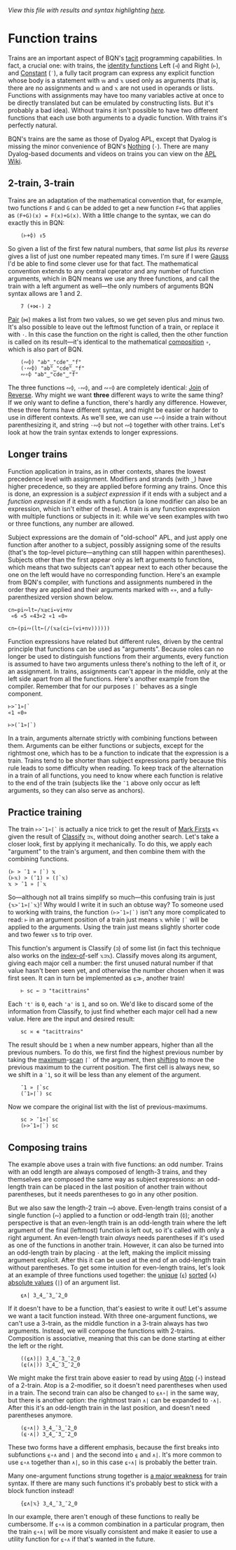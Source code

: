 *View this file with results and syntax highlighting [here](https://brian-ed.github.io/rayed-bqn/doc/train.html).*

# Function trains

Trains are an important aspect of BQN's [tacit](tacit.md) programming capabilities. In fact, a crucial one: with trains, the [identity functions](identity.md) Left (`⊣`) and Right (`⊢`), and [Constant](constant.md) (`˙`), a fully tacit program can express any explicit function whose body is a statement with `𝕨` and `𝕩` used only as arguments (that is, there are no assignments and `𝕨` and `𝕩` are not used in operands or lists. Functions with assignments may have too many variables active at once to be directly translated but can be emulated by constructing lists. But it's probably a bad idea). Without trains it isn't possible to have two different functions that each use both arguments to a dyadic function. With trains it's perfectly natural.

BQN's trains are the same as those of Dyalog APL, except that Dyalog is missing the minor convenience of BQN's [Nothing](expression.md#nothing) (`·`). There are many Dyalog-based documents and videos on trains you can view on the [APL Wiki](https://aplwiki.com/wiki/Train).

## 2-train, 3-train

Trains are an adaptation of the mathematical convention that, for example, two functions `F` and `G` can be added to get a new function `F+G` that applies as `(F+G)(x) = F(x)+G(x)`. With a little change to the syntax, we can do exactly this in BQN:

        (⊢+⌽) ↕5

So given a list of the first few natural numbers, that *same* list *plus* its *reverse* gives a list of just one number repeated many times. I'm sure if I were [Gauss](https://en.wikipedia.org/wiki/Carl_Friedrich_Gauss#Anecdotes) I'd be able to find some clever use for that fact. The mathematical convention extends to any central operator and any number of function arguments, which in BQN means we use any three functions, and call the train with a left argument as well—the only numbers of arguments BQN syntax allows are 1 and 2.

        7 (+⋈-) 2

[Pair](pair.md) (`⋈`) makes a list from two values, so we get seven plus and minus two. It's also possible to leave out the leftmost function of a train, or replace it with `·`. In this case the function on the right is called, then the other function is called on its result—it's identical to the mathematical [composition](compose.md) `∘`, which is also part of BQN.

        (∾⌽) "ab"‿"cde"‿"f"
        (·∾⌽) "ab"‿"cde"‿"f"
        ∾∘⌽ "ab"‿"cde"‿"f"

The three functions `∾⌽`, `·∾⌽`, and `∾∘⌽` are completely identical: [Join](join.md#join) of [Reverse](reverse.md). Why might we want **three** different ways to write the same thing? If we only want to define a function, there's hardly any difference. However, these three forms have different syntax, and might be easier or harder to use in different contexts. As we'll see, we can use `∾∘⌽` inside a train without parenthesizing it, and string `·∾⌽` but not `∾⌽` together with other trains. Let's look at how the train syntax extends to longer expressions.

## Longer trains

Function application in trains, as in other contexts, shares the lowest precedence level with assignment. Modifiers and strands (with `‿`) have higher precedence, so they are applied before forming any trains. Once this is done, an expression is a *subject expression* if it ends with a subject and a *function expression* if it ends with a function (a lone modifier can also be an expression, which isn't either of these). A train is any function expression with multiple functions or subjects in it: while we've seen examples with two or three functions, any number are allowed.

Subject expressions are the domain of "old-school" APL, and just apply one function after another to a subject, possibly assigning some of the results (that's the top-level picture—anything can still happen within parentheses). Subjects other than the first appear only as left arguments to functions, which means that two subjects can't appear next to each other because the one on the left would have no corresponding function. Here's an example from BQN's compiler, with functions and assignments numbered in the order they are applied and their arguments marked with `«»`, and a fully-parenthesized version shown below.

    cn←pi∾lt←/𝕩≥ci←vi+nv
     «6 «5 «43«2 «1 «0»

    cn←(pi∾(lt←(/(𝕩≥(ci←(vi+nv))))))

Function expressions have related but different rules, driven by the central principle that functions can be used as "arguments". Because roles can no longer be used to distinguish functions from their arguments, every function is assumed to have two arguments unless there's nothing to the left of it, or an assignment. In trains, assignments can't appear in the middle, only at the left side apart from all the functions. Here's another example from the compiler. Remember that for our purposes `` ⌈` `` behaves as a single component.

    ⊢>¯1»⌈`
    «1 «0»

    ⊢>(¯1»⌈`)

In a train, arguments alternate strictly with combining functions between them. Arguments can be either functions or subjects, except for the rightmost one, which has to be a function to indicate that the expression is a train. Trains tend to be shorter than subject expressions partly because this rule leads to some difficulty when reading. To keep track of the alternation in a train of all functions, you need to know where each function is relative to the end of the train (subjects like the `¯1` above only occur as left arguments, so they can also serve as anchors).

## Practice training

The train `` ⊢>¯1»⌈` `` is actually a nice trick to get the result of [Mark Firsts](selfcmp.md#mark-firsts) `∊𝕩` given the result of [Classify](selfcmp.md#classify) `⊐𝕩`, without doing another search. Let's take a closer look, first by applying it mechanically. To do this, we apply each "argument" to the train's argument, and then combine them with the combining functions.

    (⊢ > ¯1 » ⌈`) 𝕩
    (⊢𝕩) > (¯1) » (⌈`𝕩)
    𝕩 > ¯1 » ⌈`𝕩

So—although not all trains simplify so much—this confusing train is just `` {𝕩>¯1»⌈`𝕩} ``! Why would I write it in such an obtuse way? To someone used to working with trains, the function `` (⊢>¯1»⌈`) `` isn't any more complicated to read: `⊢` in an argument position of a train just means `𝕩` while `` ⌈` `` will be applied to the arguments. Using the train just means slightly shorter code and two fewer `𝕩`s to trip over.

This function's argument is Classify (`⊐`) of some list (in fact this technique also works on the [index-of](search.md#index-of)-self `𝕩⊐𝕩`). Classify moves along its argument, giving each major cell a number: the first unused natural number if that value hasn't been seen yet, and otherwise the number chosen when it was first seen. It can in turn be implemented as `⍷⊐⊢`, another train!

        ⊢ sc ← ⊐ "tacittrains"

Each `'t'` is `0`, each `'a'` is `1`, and so on. We'd like to discard some of the information from Classify, to just find whether each major cell had a new value. Here are the input and desired result:

        sc ≍ ∊ "tacittrains"

The result should be `1` when a new number appears, higher than all the previous numbers. To do this, we first find the highest previous number by taking the [maximum](arithmetic.md#additional-arithmetic)-[scan](scan.md) `` ⌈` `` of the argument, then [shifting](shift.md) to move the previous maximum to the current position. The first cell is always new, so we shift in a `¯1`, so it will be less than any element of the argument.

        ¯1 » ⌈`sc
        (¯1»⌈`) sc

Now we compare the original list with the list of previous-maximums.

        sc > ¯1»⌈`sc
        (⊢>¯1»⌈`) sc

## Composing trains

The example above uses a train with five functions: an odd number. Trains with an odd length are always composed of length-3 trains, and they themselves are composed the same way as subject expressions: an odd-length train can be placed in the last position of another train without parentheses, but it needs parentheses to go in any other position.

But we also saw the length-2 train `∾⌽` above. Even-length trains consist of a single function (`∾`) applied to a function or odd-length train (`⌽`); another perspective is that an even-length train is an odd-length train where the left argument of the final (leftmost) function is left out, so it's called with only a right argument. An even-length train *always* needs parentheses if it's used as one of the functions in another train. However, it can also be turned into an odd-length train by placing `·` at the left, making the implicit missing argument explicit. After this it can be used at the end of an odd-length train without parentheses. To get some intuition for even-length trains, let's look at an example of three functions used together: the [unique](selfcmp.md#deduplicate) (`⍷`) [sorted](order.md#sort) (`∧`) [absolute values](arithmetic.md#additional-arithmetic) (`|`) of an argument list.

        ⍷∧| 3‿4‿¯3‿¯2‿0

If it doesn't have to be a function, that's easiest to write it out! Let's assume we want a tacit function instead. With three one-argument functions, we can't use a 3-train, as the middle function in a 3-train always has two arguments. Instead, we will compose the functions with 2-trains. Composition is associative, meaning that this can be done starting at either the left or the right.

        ((⍷∧)|) 3‿4‿¯3‿¯2‿0
        (⍷(∧|)) 3‿4‿¯3‿¯2‿0

We might make the first train above easier to read by using [Atop](compose.md#atop) (`∘`) instead of a 2-train. Atop is a 2-modifier, so it doesn't need parentheses when used in a train. The second train can also be changed to `⍷∧∘|` in the same way, but there is another option: the rightmost train `∧|` can be expanded to `·∧|`. After this it's an odd-length train in the last position, and doesn't need parentheses anymore.

        (⍷∘∧|) 3‿4‿¯3‿¯2‿0
        (⍷·∧|) 3‿4‿¯3‿¯2‿0

These two forms have a different emphasis, because the first breaks into subfunctions `⍷∘∧` and `|` and the second into `⍷` and `∧|`. It's more common to use `⍷∘∧` together than `∧|`, so in this case `⍷∘∧|` is probably the better train.

Many one-argument functions strung together is [a major weakness](../commentary/problems.md#trains-dont-like-monads) for train syntax. If there are many such functions it's probably best to stick with a block function instead!

        {⍷∧|𝕩} 3‿4‿¯3‿¯2‿0

In our example, there aren't enough of these functions to really be cumbersome. If `⍷∘∧` is a common combination in a particular program, then the train `⍷∘∧|` will be more visually consistent and make it easier to use a utility function for `⍷∘∧` if that's wanted in the future.
